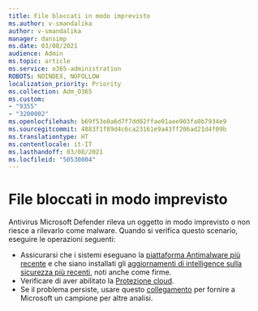 ```yaml
---
title: File bloccati in modo imprevisto
ms.author: v-smandalika
author: v-smandalika
manager: dansimp
ms.date: 03/08/2021
audience: Admin
ms.topic: article
ms.service: o365-administration
ROBOTS: NOINDEX, NOFOLLOW
localization_priority: Priority
ms.collection: Adm_O365
ms.custom:
- "9355"
- "3200002"
ms.openlocfilehash: b69f53e0a6d7f7dd02ffae01aee903fa0b7934e9
ms.sourcegitcommit: 4883f1f89d4c6ca23161e9a43ff206ad21d4f09b
ms.translationtype: HT
ms.contentlocale: it-IT
ms.lasthandoff: 03/08/2021
ms.locfileid: "50530004"
---
```

# <a name="files-are-being-blocked-unexpectedly"></a>File bloccati in modo imprevisto

Antivirus Microsoft Defender rileva un oggetto in modo imprevisto o non riesce a rilevarlo come malware. Quando si verifica questo scenario, eseguire le operazioni seguenti:

- Assicurarsi che i sistemi eseguano la [piattaforma Antimalware più recente](https://docs.microsoft.com/windows/security/threat-protection/microsoft-defender-antivirus/manage-updates-baselines-microsoft-defender-antivirus) e che siano installati gli [aggiornamenti di intelligence sulla sicurezza più recenti](https://www.microsoft.com/security/encyclopedia/adlpackages.aspx), noti anche come firme.
- Verificare di aver abilitato la [Protezione cloud](https://docs.microsoft.com/windows/security/threat-protection/microsoft-defender-antivirus/enable-cloud-protection-microsoft-defender-antivirus).
- Se il problema persiste, usare questo [collegamento](https://www.microsoft.com/wdsi/filesubmission) per fornire a Microsoft un campione per altre analisi.
